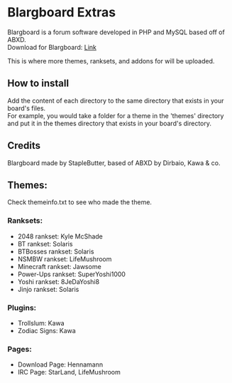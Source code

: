 # Blargboard Extras 

Blargboard is a forum software developed in PHP and MySQL based off of ABXD.  
Download for Blargboard: [Link](http://github.com/StapleButter/Blargboard/) 

This is where more themes, ranksets, and addons for will be uploaded.  

## How to install  
Add the content of each directory to the same directory that exists in your board's files.  
For example, you would take a folder for a theme in the 'themes' directory and put it in the themes directory that exists in your board's directory. 

## Credits  
Blargboard made by StapleButter, based of ABXD by Dirbaio, Kawa & co.

## Themes:  
Check themeinfo.txt to see who made the theme.  

### Ranksets:  

- 2048 rankset: Kyle McShade  
- BT rankset: Solaris  
- BTBosses rankset: Solaris  
- NSMBW rankset: LifeMushroom  
- Minecraft rankset: Jawsome  
- Power-Ups rankset: SuperYoshi1000  
- Yoshi rankset: 8JeDaYoshi8  
- Jinjo rankset: Solaris  

### Plugins:  

- Trollslum: Kawa 
- Zodiac Signs: Kawa  

### Pages:  
- Download Page: Hennamann   
- IRC Page: StarLand, LifeMushroom
